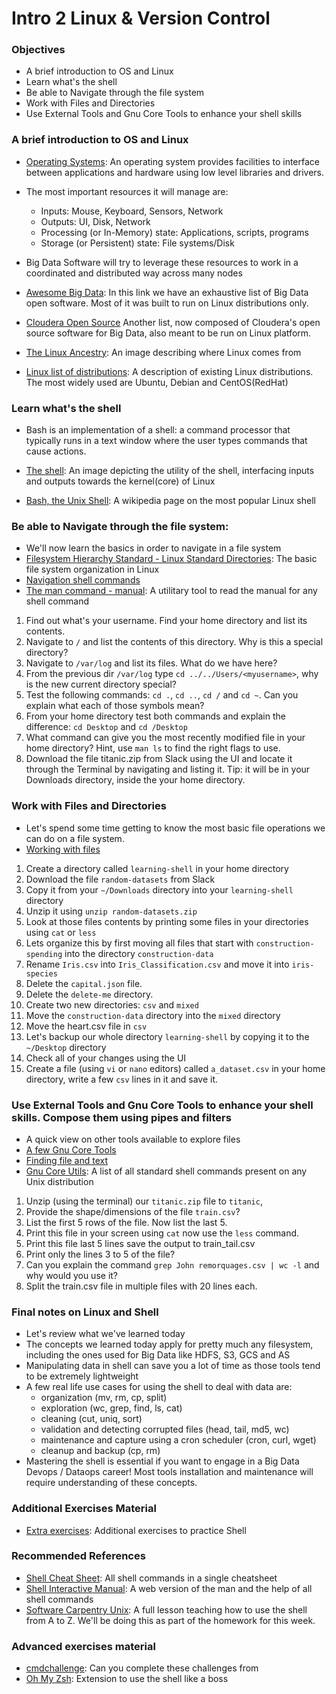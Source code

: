 # Intro 2 Linux & Version Control

### Objectives
* A brief introduction to OS and Linux
* Learn what's the shell
* Be able to Navigate through the file system
* Work with Files and Directories
* Use External Tools and Gnu Core Tools to enhance your shell skills

### A brief introduction to OS and Linux
* [Operating Systems](https://en.wikipedia.org/wiki/Operating_system): An operating system provides facilities to interface between applications and hardware using low level libraries and drivers.
* The most important resources it will manage are:
  * Inputs: Mouse, Keyboard, Sensors, Network
  * Outputs: UI, Disk, Network 
  * Processing (or In-Memory) state: Applications, scripts, programs
  * Storage (or Persistent) state: File systems/Disk
  
* Big Data Software will try to leverage these resources to work in a coordinated and distributed way across many nodes
* [Awesome Big Data](https://github.com/onurakpolat/awesome-bigdata): In this link we have an exhaustive list of Big Data open software. Most of it was built to run on Linux distributions only.
* [Cloudera Open Source](https://www.cloudera.com/products/open-source/apache-hadoop/key-cdh-components.html) Another list, now composed of Cloudera's open source software for Big Data, also meant to be run on Linux platform.
* [The Linux Ancestry](https://en.wikipedia.org/wiki/Unix#/media/File:Unix_history-simple.svg): An image describing where Linux comes from
* [Linux list of distributions](https://en.wikipedia.org/wiki/List_of_Linux_distributions): A description of existing Linux distributions. The most widely used are Ubuntu, Debian and CentOS(RedHat)

### Learn what's the shell
* Bash is an implementation of a shell: a command processor that typically runs in a text window where the user types commands that cause actions.

* [The shell](./bash-git-files/shell.png): An image depicting the utility of the shell, interfacing inputs and outputs towards the kernel(core) of Linux
* [Bash, the Unix Shell](https://en.wikipedia.org/wiki/Bash_(Unix_shell)): A wikipedia page on the most popular Linux shell

### Be able to Navigate through the file system:
* We'll now learn the basics in order to navigate in a file system
* [Filesystem Hierarchy Standard - Linux Standard Directories](https://en.wikipedia.org/wiki/Filesystem_Hierarchy_Standard): The basic file system organization in Linux
* [Navigation shell commands](https://github.com/cce-bigdataintro-1160/CEBD-1160-fall-2019-code/blob/master/class2-notebook/2-navigation_shell_commands.sh)
* [The man command - manual](http://www.linfo.org/man.html): A utilitary tool to read the manual for any shell command

1. Find out what's your username. Find your home directory and list its contents.
2. Navigate to `/` and list the contents of this directory. Why is this a special directory?
3. Navigate to `/var/log` and list its files. What do we have here?
4. From the previous dir `/var/log` type `cd ../../Users/<myusername>`, why is the new current directory special?
5. Test the following commands: `cd .`, `cd ..`, `cd /` and  `cd ~`. Can you explain what each of those symbols mean?
6. From your home directory test both commands and explain the difference: `cd Desktop` and `cd /Desktop`
7. What command can give you the most recently modified file in your home directory? Hint, use `man ls` to find the right flags to use.
8. Download the file titanic.zip from Slack using the UI and locate it through the Terminal by navigating and listing it. Tip: it will be in your Downloads directory, inside the your home directory.

### Work with Files and Directories
* Let's spend some time getting to know the most basic file operations we can do on a file system.
* [Working with files](https://github.com/cce-bigdataintro-1160/CEBD-1160-fall-2019-code/blob/master/class2-notebook/3-files_dirs_shell_commands.sh)

1. Create a directory called `learning-shell` in your home directory
2. Download the file `random-datasets` from Slack
3. Copy it from your `~/Downloads` directory into your `learning-shell` directory
4. Unzip it using `unzip random-datasets.zip`
5. Look at those files contents by printing some files in your directories using `cat` or `less`
6. Lets organize this by first moving all files that start with `construction-spending` into the directory `construction-data`
7. Rename `Iris.csv` into `Iris_Classification.csv` and move it into `iris-species`
8. Delete the `capital.json` file.
9. Delete the `delete-me` directory.
10. Create two new directories: `csv` and `mixed`
11. Move the `construction-data` directory into the `mixed` directory
12. Move the heart.csv file in `csv`
13. Let's backup our whole directory `learning-shell` by copying it to the `~/Desktop` directory
14. Check all of your changes using the UI
15. Create a file (using `vi` or `nano` editors) called `a_dataset.csv` in your home directory, write a few `csv` lines in it and save it.

### Use External Tools and Gnu Core Tools to enhance your shell skills. Compose them using pipes and filters
* A quick view on other tools available to explore files
* [A few Gnu Core Tools](https://github.com/cce-bigdataintro-1160/CEBD-1160-fall-2019-code/blob/master/class2-notebook/4-advanced_shell_commands.sh)
* [Finding file and text](https://github.com/cce-bigdataintro-1160/CEBD-1160-fall-2019-code/blob/master/class2-notebook/5-finding_things_shell_commands.sh)
* [Gnu Core Utils](http://www.gnu.org/software/coreutils/manual/html_node/): A list of all standard shell commands present on any Unix distribution

1. Unzip (using the terminal) our `titanic.zip` file to `titanic`, 
2. Provide the shape/dimensions of the file `train.csv`?
3. List the first 5 rows of the file. Now list the last 5.
4. Print this file in your screen using `cat` now use the `less` command.
5. Print this file last 5 lines save the output to train_tail.csv
6. Print only the lines 3 to 5 of the file?
7. Can you explain the command `grep John remorquages.csv | wc -l` and why would you use it?
8. Split the train.csv file in multiple files with 20 lines each.

### Final notes on Linux and Shell
* Let's review what we've learned today
* The concepts we learned today apply for pretty much any filesystem, including the ones used for Big Data like HDFS, S3, GCS and AS
* Manipulating data in shell can save you a lot of time as those tools tend to be extremely lightweight
* A few real life use cases for using the shell to deal with data are:
  - organization (mv, rm, cp, split)
  - exploration (wc, grep, find, ls, cat)
  - cleaning (cut, uniq, sort)
  - validation and detecting corrupted files (head, tail, md5, wc)
  - maintenance and capture using a cron scheduler (cron, curl, wget)
  - cleanup and backup (cp, rm)
* Mastering the shell is essential if you want to engage in a Big Data Devops / Dataops career! Most tools installation and maintenance will require understanding of these concepts.

### Additional Exercises Material
* [Extra exercises](./2-bash-exercises.md): Additional exercises to practice Shell

### Recommended References
* [Shell Cheat Sheet](https://learncodethehardway.org/unix/bash_cheat_sheet.pdf): All shell commands in a single cheatsheet
* [Shell Interactive Manual](https://explainshell.com/): A web version of the man and the help of all shell commands
* [Software Carpentry Unix](https://swcarpentry.github.io/shell-novice/): A full lesson teaching how to use the shell from A to Z. We'll be doing this as part of the homework for this week.

### Advanced exercises material
* [cmdchallenge](https://cmdchallenge.com/): Can you complete these challenges from 
* [Oh My Zsh](https://ohmyz.sh/): Extension to use the shell like a boss
